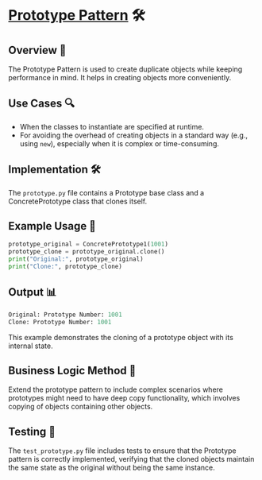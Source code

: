 # [Prototype Pattern](../) 🛠️

## Overview 📖
The Prototype Pattern is used to create duplicate objects while keeping performance in mind. It helps in creating objects more conveniently.

## Use Cases 🔍
- When the classes to instantiate are specified at runtime.
- For avoiding the overhead of creating objects in a standard way (e.g., using `new`), especially when it is complex or time-consuming.

## Implementation 🛠️
The `prototype.py` file contains a Prototype base class and a ConcretePrototype class that clones itself.

## Example Usage 📝
```python
prototype_original = ConcretePrototype1(1001)
prototype_clone = prototype_original.clone()
print("Original:", prototype_original)
print("Clone:", prototype_clone)
```
## Output 📊
```python
Original: Prototype Number: 1001
Clone: Prototype Number: 1001
```
This example demonstrates the cloning of a prototype object with its internal state.

## Business Logic Method 🧠

Extend the prototype pattern to include complex scenarios where prototypes might need to have deep copy functionality, which involves copying of objects containing other objects.

## Testing 🧪
The `test_prototype.py` file includes tests to ensure that the Prototype pattern is correctly implemented, verifying that the cloned objects maintain the same state as the original without being the same instance.
